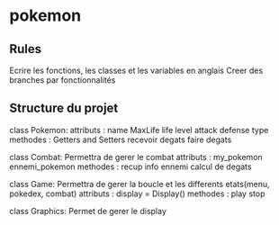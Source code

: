 # pokemon

## Rules

Ecrire les fonctions, les classes et les variables en anglais
Creer des branches par fonctionnalités




## Structure du projet

class Pokemon:
    attributs : 
        name
        MaxLife
        life
        level
        attack
        defense
        type
    methodes : 
        Getters and Setters
        recevoir degats
        faire degats

class Combat:
    Permettra de gerer le combat
    attributs : 
        my_pokemon
        ennemi_pokemon
    methodes : 
        recup info ennemi
        calcul de degats

class Game:
    Permettra de gerer la boucle et les differents etats(menu, pokedex, combat)
    attributs :
        display = Display()
    methodes : 
        play
        stop

class Graphics:
    Permet de gerer le display

